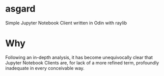 # asgard
Simple Jupyter Notebook Client written in Odin with raylib

# Why
Following an in-depth analysis, it has become unequivocally clear that Jupyter Notebook Clients are, for lack of a more refined term, profoundly inadequate in every conceivable way.
